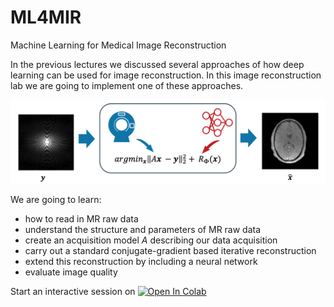 # ML4MIR
Machine Learning for Medical Image Reconstruction

In the previous lectures we discussed several approaches of how deep learning can be used for image reconstruction. 
In this image reconstruction lab we are going to implement one of these approaches. 

![Model-aware regularisation](model_aware_regularisation.png)

We are going to learn:
- how to read in MR raw data
- understand the structure and parameters of MR raw data
- create an acquisition model $A$ describing our data acquisition
- carry out a standard conjugate-gradient based iterative reconstruction
- extend this reconstruction by including a neural network
- evaluate image quality

Start an interactive session on [![Open In Colab](https://colab.research.google.com/assets/colab-badge.svg)](https://colab.research.google.com/github/ckolbPTB/ML4MIR/blob/main/image_reconstruction_lab.ipynb)
